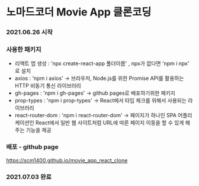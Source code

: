 # 노마드코더 Movie App 클론코딩

### 2021.06.26 시작

### 사용한 패키지
- 리액트 앱 생성 : 'npx create-react-app 폴더이름' , npx가 없다면 'npm i npx' 로 설치
- axios : 'npm i axios' -> 브라우저, Node.js를 위한 Promise API를 활용하는 HTTP 비동기 통신 라이브러리
- gh-pages : 'npm i gh-pages' -> github pages로 배포하기위한 패키지
- prop-types : 'npm i prop-types' -> React에서 타입 체크를 위해서 사용되는 라이브러리
- react-router-dom : 'npm i react-router-dom' -> 페이지가 하나인 SPA 어플리케이션인 React에서 일반 웹 사이트처럼 URL에 따른 페이지 이동을 할 수 있게 해주는 기능을 제공

### 배포 - github page
https://scm1400.github.io/movie_app_react_clone

### 2021.07.03 완료
